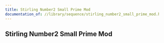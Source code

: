 ```yaml
---
title: Stirling Number2 Small Prime Mod
documentation_of: //library/sequence/stirling_number2_small_prime_mod.hpp
---
```

## Stirling Number2 Small Prime Mod
